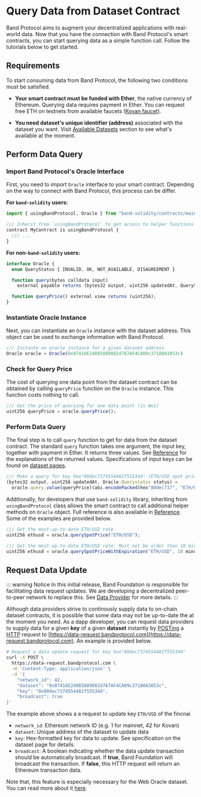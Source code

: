 # Query Data from Dataset Contract

Band Protocol aims to augment your decentralized applications with real-world data. Now that you have the connection with Band Protocol's smart contracts, you can start querying data as a simple function call. Follow the tutorials below to get started.

## Requirements

To start consuming data from Band Protocol, the following two conditions must be satisfied.

- **Your smart contract must be funded with Ether**, the native currency of Ethereum. Querying data requires payment in Ether. You can request free ETH on testnets from available faucets ([Kovan faucet](https://faucet.kovan.network/)).

- **You need dataset's unique identifier (address)** associated with the dataset you want. Visit [Available Datasets](../datasets/overview) section to see what's available at the moment.

## Perform Data Query

### Import Band Protocol's Oracle Interface

First, you need to import `Oracle` interface to your smart contract. Depending on the way to connect with Band Protocol, this process can be differ.

**For `band-solidity` users:**

```ts
import { usingBandProtocol, Oracle } from "band-solidity/contracts/main.sol";

/// Inherit from `usingBandProtocol` to get access to helper functions
contract MyContract is usingBandProtocol {
  /// ...
}
```

**For non-`band-solidity` users:**

```ts
interface Oracle {
  enum QueryStatus { INVALID, OK, NOT_AVAILABLE, DISAGREEMENT }

  function query(bytes calldata input)
    external payable returns (bytes32 output, uint256 updatedAt, QueryStatus status);

  function queryPrice() external view returns (uint256);
}
```

### Instantiate Oracle Instance

Next, you can instantiate an `Oracle` instance with the dataset address. This object can be used to exchange information with Band Protocol.

```ts
/// Instante an oracle instance for a given dataset address
Oracle oracle = Oracle(0x07416E24085889082d767AF4CA09c37180A3853c)
```

### Check for Query Price

The cost of querying one data point from the dataset contract can be obtained by calling `queryPrice` function on the `Oracle` instance. This function costs nothing to call.

```ts
/// Get the price of querying for one data point (in Wei)
uint256 queryPrice = oracle.queryPrice();
```

### Perform Data Query

The final step is to call `query` function to get for data from the dataset contract. The standard `query` function takes one argument, the input key, together with payment in Ether. It returns three values. See [Reference](reference.md) for the explanations of the returned values. Specifications of input keys can be found
on [dataset pages](../datasets/overview.md).

```ts
/// Make a query for key hex"80dec7374554482f555344" (ETH/USD spot price)
(bytes32 output, uint256 updatedAt, Oracle.Querystatus status) =
  oracle.query.value(queryPrice)(abi.encodePacked(hex"80dec737", "ETH/USD"));
```

Additionally, for developers that use `band-solidity` library, inheriting from `usingBandProtocol` class allows the smart contract to call additional helper methods on `Oracle` object. Full reference is also available in [Reference](reference.md). Some of the examples are provided below.

```ts
/// Get the most-up-to-date ETH/USD rate
uint256 ethusd = oracle.querySpotPrice("ETH/USD");

/// Get the most-up-to-date ETH/USD rate. Must not be older than 10 mins.
uint256 ethusd = oracle.querySpotPriceWithExpiration("ETH/USD", 10 minutes);
```

## Request Data Update

::: warning Notice
In this initial release, Band Foundation is responsible for facilitating data request updates. We are developing a decentralized peer-to-peer network to replace this. See [Data Provider](../providers/overview) for more details.
:::

Although data providers strive to continously supply data to on-chain dataset contracts, it is possible that some data may not be up-to-date the at the moment you need. As a dapp developer, you can request data providers to supply data for a given **key** of a given **dataset** instantly by [POSTing](<https://en.wikipedia.org/wiki/POST_(HTTP)>) a [HTTP](https://en.wikipedia.org/wiki/HTTP) request to [https://data-request.bandprotocol.com](https://data-request.bandprotocol.com). An example is provided below.

```sh
# Request a data update request for key hex"80dec7374554482f555344"
curl -X POST \
  https://data-request.bandprotocol.com \
  -H 'Content-Type: application/json' \
  -d '{
    "network_id": 42,
    "dataset": "0x07416E24085889082d767AF4CA09c37180A3853c",
    "key": "0x80dec7374554482f555344",
    "broadcast": true
}'
```

The example above shows a a request to update key `ETH/USD` of the fincnai

- `network_id`: Ethereum network ID (e.g. 1 for mainnet, 42 for Kovan)
- `dataset`: Unique address of the dataset to update data
- `key`: Hex-formatted key for data to update. See specification on the dataset page for details.
- `broadcast`: A boolean indicating whether the data update transaction should be automatically broadcast. If **true**, Band Foundation will broadcast the transaction. If **false**, this HTTP request will return an Ethereum transaction data.

Note that, this feature is especially necessary for the Web Oracle dataset. You can read more about it [here](../datasets/web-oracle.html).
